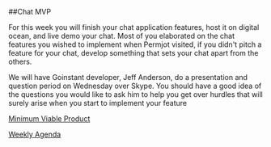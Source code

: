 ##Chat MVP

For this week you will finish your chat application features, host it on digital ocean, and live demo your chat. Most of you elaborated on the chat features you wished to implement when Permjot visited, if you didn't pitch a feature for your chat, develop something that sets your chat apart from the others.

We will have Goinstant developer, Jeff Anderson, do a presentation and question period on Wednesday over Skype.
You should have a good idea of the questions you would like to ask him to help you get over hurdles that will surely arise when you start to implement your feature



[Minimum Viable Product](../../product/mvp/README.md)

[Weekly Agenda](../../agenda/november/week-one.md)
